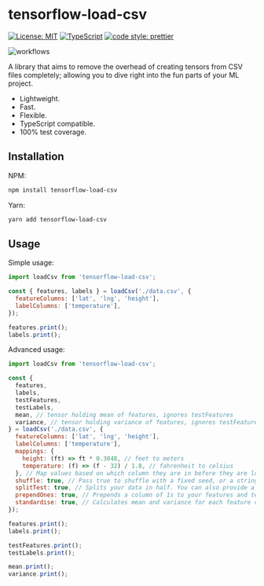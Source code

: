 # tensorflow-load-csv

[![License: MIT](https://img.shields.io/badge/License-MIT-yellow.svg)](https://opensource.org/licenses/MIT)
[![TypeScript](https://img.shields.io/badge/%3C%2F%3E-TypeScript-%230074c1.svg)](http://www.typescriptlang.org/)
[![code style: prettier](https://img.shields.io/badge/code_style-prettier-f8bc45.svg)](https://github.com/prettier/prettier)

![workflows](https://github.com/isair/tensorflow-load-csv/workflows/Release/badge.svg?branch=master)

A library that aims to remove the overhead of creating tensors from CSV files completely; allowing you to dive right into the fun parts of your ML project.

- Lightweight.
- Fast.
- Flexible.
- TypeScript compatible.
- 100% test coverage.

## Installation

NPM:
```sh
npm install tensorflow-load-csv
```

Yarn:
```sh
yarn add tensorflow-load-csv
```

## Usage

Simple usage:
```js
import loadCsv from 'tensorflow-load-csv';

const { features, labels } = loadCsv('./data.csv', {
  featureColumns: ['lat', 'lng', 'height'],
  labelColumns: ['temperature'],
});

features.print();
labels.print();
```

Advanced usage:
```js
import loadCsv from 'tensorflow-load-csv';

const {
  features,
  labels,
  testFeatures,
  testLabels,
  mean, // tensor holding mean of features, ignores testFeatures
  variance, // tensor holding variance of features, ignores testFeatures
} = loadCsv('./data.csv', {
  featureColumns: ['lat', 'lng', 'height'],
  labelColumns: ['temperature'],
  mappings: {
    height: (ft) => ft * 0.3048, // feet to meters
    temperature: (f) => (f - 32) / 1.8, // fahrenheit to celsius
  }, // Map values based on which column they are in before they are loaded into tensors.
  shuffle: true, // Pass true to shuffle with a fixed seed, or a string to use it as a seed for the shuffling.
  splitTest: true, // Splits your data in half. You can also provide a certain row count for the test data, or a percentage string (e.g. 10%).
  prependOnes: true, // Prepends a column of 1s to your features and testFeatures tensors, useful for linear regression.
  standardise: true, // Calculates mean and variance for each feature column using data only in features, then standardises the values in features and testFeatures. Does not touch labels.
});

features.print();
labels.print();

testFeatures.print();
testLabels.print();

mean.print();
variance.print();
```
